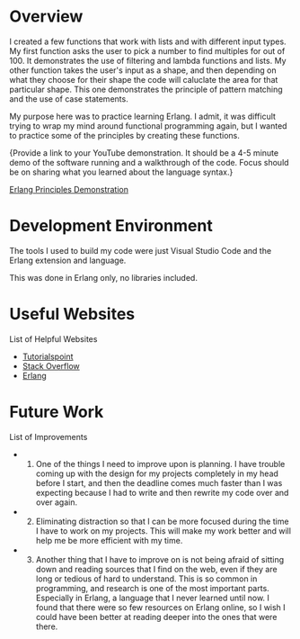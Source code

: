 # Overview

I created a few functions that work with lists and with different input types. My first function asks the user to pick a number to find multiples for out of 100. It demonstrates the use of filtering and lambda functions and lists. My other function takes the user's input as a shape, and then depending on what they choose for their shape the code will caluclate the area for that particular shape. This one demonstrates the principle of pattern matching and the use of case statements.

My purpose here was to practice learning Erlang. I admit, it was difficult trying to wrap my mind around functional programming again, but I wanted to practice some of the principles by creating these functions.

{Provide a link to your YouTube demonstration.  It should be a 4-5 minute demo of the software running and a walkthrough of the code.  Focus should be on sharing what you learned about the language syntax.}

[Erlang Principles Demonstration](https://youtu.be/LjkxWuScFjw)

# Development Environment

The tools I used to build my code were just Visual Studio Code and the Erlang extension and language.

This was done in Erlang only, no libraries included.

# Useful Websites

List of Helpful Websites
* [Tutorialspoint](https://www.tutorialspoint.com/index.htm)
* [Stack Overflow](https://stackoverflow.com/)
* [Erlang](https://www.erlang.org/doc/index.html)

# Future Work

List of Improvements
* 1. One of the things I need to improve upon is planning. I have trouble coming up with the design for my projects completely in my head before I start, and then the deadline comes much faster than I was expecting because I had to write and then rewrite my code over and over again. 
* 2. Eliminating distraction so that I can be more focused during the time I have to work on my projects. This will make my work better and will help me be more efficient with my time.
* 3. Another thing that I have to improve on is not being afraid of sitting down and reading sources that I find on the web, even if they are long or tedious of hard to understand. This is so common in programming, and research is one of the most important parts. Especially in Erlang, a language that I never learned until now. I found that there were so few resources on Erlang online, so I wish I could have been better at reading deeper into the ones that were there.